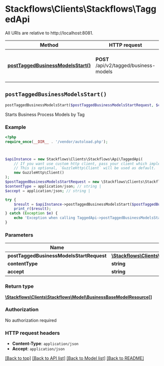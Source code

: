 # Stackflows\Clients\Stackflows\TaggedApi

All URIs are relative to http://localhost:8081.

Method | HTTP request | Description
------------- | ------------- | -------------
[**postTaggedBusinessModelsStart()**](TaggedApi.md#postTaggedBusinessModelsStart) | **POST** /api/v2/tagged/business-models | Starts Business Process Models by Tag


## `postTaggedBusinessModelsStart()`

```php
postTaggedBusinessModelsStart($postTaggedBusinessModelsStartRequest, $contentType, $accept): \Stackflows\Clients\Stackflows\Model\BusinessBaseModelResource[]
```

Starts Business Process Models by Tag



### Example

```php
<?php
require_once(__DIR__ . '/vendor/autoload.php');



$apiInstance = new Stackflows\Clients\Stackflows\Api\TaggedApi(
    // If you want use custom http client, pass your client which implements `GuzzleHttp\ClientInterface`.
    // This is optional, `GuzzleHttp\Client` will be used as default.
    new GuzzleHttp\Client()
);
$postTaggedBusinessModelsStartRequest = new \Stackflows\Clients\Stackflows\Model\PostTaggedBusinessModelsStartRequest(); // \Stackflows\Clients\Stackflows\Model\PostTaggedBusinessModelsStartRequest
$contentType = application/json; // string | 
$accept = application/json; // string | 

try {
    $result = $apiInstance->postTaggedBusinessModelsStart($postTaggedBusinessModelsStartRequest, $contentType, $accept);
    print_r($result);
} catch (Exception $e) {
    echo 'Exception when calling TaggedApi->postTaggedBusinessModelsStart: ', $e->getMessage(), PHP_EOL;
}
```

### Parameters

Name | Type | Description  | Notes
------------- | ------------- | ------------- | -------------
 **postTaggedBusinessModelsStartRequest** | [**\Stackflows\Clients\Stackflows\Model\PostTaggedBusinessModelsStartRequest**](../Model/PostTaggedBusinessModelsStartRequest.md)|  |
 **contentType** | **string**|  | [optional]
 **accept** | **string**|  | [optional]

### Return type

[**\Stackflows\Clients\Stackflows\Model\BusinessBaseModelResource[]**](../Model/BusinessBaseModelResource.md)

### Authorization

No authorization required

### HTTP request headers

- **Content-Type**: `application/json`
- **Accept**: `application/json`

[[Back to top]](#) [[Back to API list]](../../README.md#endpoints)
[[Back to Model list]](../../README.md#models)
[[Back to README]](../../README.md)
